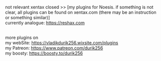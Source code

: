 not relevant xentax closed >> [my plugins for Noesis. if something is not clear, all plugins can be found on xentax.com (there may be an instruction or something similar)]
<br> currently analogue: https://reshax.com

<br> more plugins on 
<br> my webSite: https://vladikdurik256.wixsite.com/plugins
<br> my Patreon: https://www.patreon.com/durik256
<br> my boosty: https://boosty.to/durik256

